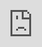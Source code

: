 <div id="BLOG_META_DATA" tags="BETA" heading="PaLM: Scaling Language Modeling with Pathways" excerpt="Large language models have been shown to achieve remarkable performance across a variety of natural
language tasks using few-shot learning, which drastically reduces the number of task-specific training
examples needed to adapt the model to a particular application" cover-image="https://docs.kabeercloud.tk/c/synced/627caf9abbbbd---Screen%20Shot%202022-05-12%20at%2011.55.12%20AM.png" style="visibility:hidden"></div>

<iframe src="https://docs.kabeercloud.tk/static/research-kabeersnetwork/pdf-renderer/pdfjs-2.13.216-dist/web/viewer.html?file=https://docs.kabeercloud.tk/static/research-kabeersnetwork/embedded-page/pdf/palm--2204.02311.pdf" frameborder="0" style="overflow:hidden;overflow-x:hidden;overflow-y:hidden;height:100%;width:100%;position:absolute;top:0%;left:0px;right:0px;bottom:0px" height="100%" width="100%"></iframe>
